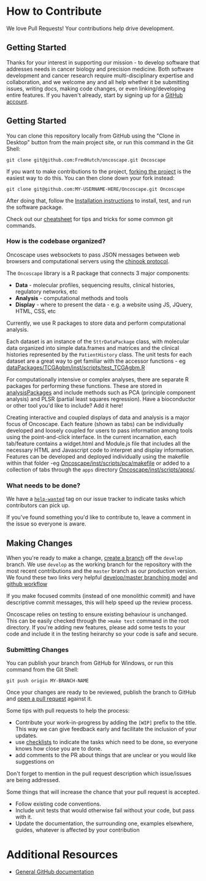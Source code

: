 # How to Contribute

We love Pull Requests! Your contributions help drive development.

## Getting Started

Thanks for your interest in supporting our mission - to develop software that addresses needs in cancer biology and precision medicine.
Both software development and cancer research require multi-disciplinary expertise and collaboration, and we welcome any and all help whether
it be submitting issues, writing docs, making code changes, or even linking/developing entire features. 
If you haven't already, start by signing up for a [GitHub account](https://github.com/signup/free).


## Getting Started

You can clone this repository locally from GitHub using the "Clone in Desktop" 
button from the main project site, or run this command in the Git Shell:

`git clone git@github.com:FredHutch/oncoscape.git Oncoscape`

If you want to make contributions to the project, 
[forking the project](https://help.github.com/articles/fork-a-repo) is the 
easiest way to do this. You can then clone down your fork instead:

`git clone git@github.com:MY-USERNAME-HERE/Oncoscape.git Oncoscape`

After doing that, follow the [Installation instructions](INSTALL.md) to install, test, and run the software package.

Check out our [cheatsheet](cheatsheet.md) for tips and tricks for some common git commands.

### How is the codebase organized?

Oncoscape uses websockets to pass JSON messages between web browsers and computational servers using the [chinook protocol](https://github.com/oncoscape/chinook).

The `Oncoscape` library is a R package that connects 3 major components: 

 - **Data** - molecular profiles, sequencing results, clinical histories, regulatory networks, etc
 - **Analysis** - computational methods and tools
 - **Display** - where to present the data - e.g. a website using JS, JQuery, HTML, CSS, etc
 
Currently, we use R packages to store data and perform computational analysis.  

Each dataset is an instance of the `SttrDataPackage` class, with molecular data organized into simple data.frames and matrices and 
the clinical histories represented by the `PatientHistory` class. The unit tests for each dataset are a great way to get familiar 
with the accessor functions - eg [dataPackages/TCGAgbm/inst/scripts/test_TCGAgbm.R](dataPackages/TCGAgbm/inst/unitTests/test_TCGAgbm.R)

For computationally intensive  or complex analyses, there are separate R packages for performing these functions.  These are stored 
in [analysisPackages](analysisPackages/) and include methods such as PCA (principle component analysis) and 
PLSR (partial least squares regression).  Have a bioconductor or other tool you'd like to include?  Add it here!

Creating interactive and coupled displays of data and analysis is a major focus of Oncoscape.  Each feature (shown as tabs)
can be individually developed and loosely coupled for users to pass information among tools using the point-and-click interface.
In the current incarnation, each tab/feature contains a widget.html and Module.js file that includes all the necessary HTML and Javascript
code to interpret and display information.  Features can be developed and deployed individually using the makefile within that folder 
-eg [Oncoscape/inst/scripts/pca/makefile](Oncoscape/inst/scripts/pca/makefile) or added to a collection of tabs through the `apps` directory [Oncoscape/inst/scripts/apps/](Oncoscape/inst/scripts/apps/oncoscape/widget.html).


### What needs to be done?

We have a [`help-wanted`](https://github.com/FredHutch/oncoscape/issues?labels=help-wanted&state=open)
tag on our issue tracker to indicate tasks which contributors can pick up.

If you've found something you'd like to contribute to, leave a comment in the issue
so everyone is aware.


## Making Changes

When you're ready to make a change, 
[create a branch](https://help.github.com/articles/fork-a-repo#create-branches) 
off the `develop` branch. We use `develop` as the working branch for the 
repository with the most recent contributions and the `master` branch as our production version.  We found these two
links very helpful [develop/master branching model](http://nvie.com/posts/a-successful-git-branching-model/)
and [github workflow](https://www.atlassian.com/git/tutorials/comparing-workflows)

If you make focused commits (instead of one monolithic commit) and have descriptive
commit messages, this will help speed up the review process.

Oncoscape relies on testing to ensure existing behaviour is unchanged.  This can be easily checked
through the `>make test` command in the root directory.  If you're adding new features, please add some 
tests to your code and include it in the testing heirarchy so your code is safe and secure.


### Submitting Changes

You can publish your branch from GitHub for Windows, or run this command from
the Git Shell:

`git push origin MY-BRANCH-NAME`

Once your changes are ready to be reviewed, publish the branch to GitHub and
[open a pull request](https://help.github.com/articles/using-pull-requests) 
against it.

Some tips with pull requests to help the process:

 - Contribute your work-in-progress by adding the `[WIP]` prefix to the title.  This way we can give feedback early and facilitate the inclusion of your updates.
 - use [checklists](https://github.com/blog/1375-task-lists-in-gfm-issues-pulls-comments) 
   to indicate the tasks which need to be done, so everyone knows how close you are to done.
 - add comments to the PR about things that are unclear or you would like suggestions on

Don't forget to mention in the pull request description which issue/issues are 
being addressed.

Some things that will increase the chance that your pull request is accepted.

* Follow existing code conventions. 
* Include unit tests that would otherwise fail without your code, but pass with it.
* Update the documentation, the surrounding one, examples elsewhere, guides, 
  whatever is affected by your contribution

# Additional Resources

* [General GitHub documentation](http://help.github.com/)
